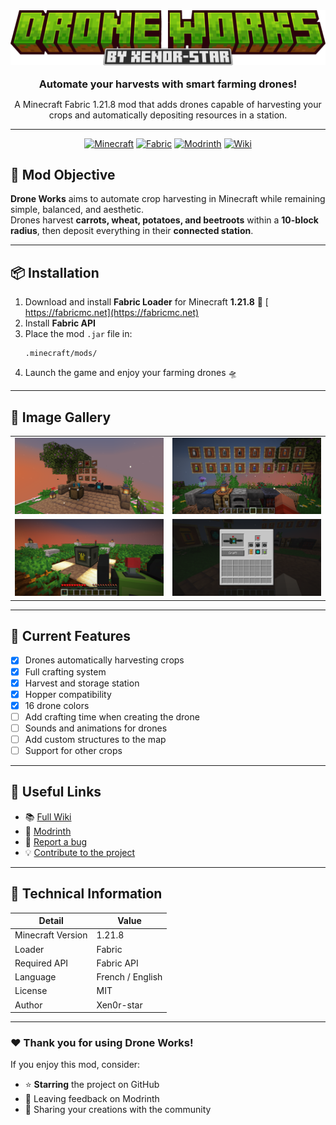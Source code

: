 <div align="center">

<img src="./docs/Logo.png" alt="Drone Works Logo" width="800"/>

<br>
<br>



<h3 style="display: inline;">Automate your harvests with smart farming drones!</h3>
   <p style="max-width: 700px;">A Minecraft Fabric 1.21.8 mod that adds drones capable of harvesting your crops and automatically depositing resources in a station.</p>

 
</div>

---
<div align="center">

[![Minecraft](https://img.shields.io/badge/Minecraft-1.21.8-brightgreen?style=for-the-badge&logo=minecraft)](https://www.minecraft.net)
[![Fabric](https://img.shields.io/badge/Mod%20Loader-Fabric-blue?style=for-the-badge&logo=fabricmc)](https://fabricmc.net)
[![Modrinth](https://img.shields.io/badge/Modrinth-Drone%20Works-00AF5C?style=for-the-badge&logo=modrinth)](https://modrinth.com/mod/drone-works)
[![Wiki](https://img.shields.io/badge/Wiki-Available-blueviolet?style=for-the-badge)](https://github.com/xen0r-star/DroneWorks/wiki)

</div>

## 🌾 Mod Objective

**Drone Works** aims to automate crop harvesting in Minecraft while remaining simple, balanced, and aesthetic.\
Drones harvest **carrots, wheat, potatoes, and beetroots** within a **10-block radius**, then deposit everything in their **connected station**.

---

## 📦 Installation

1. Download and install **Fabric Loader** for Minecraft **1.21.8** 🔗 [ https://fabricmc.net](https://fabricmc.net)
2. Install **Fabric API**
3. Place the mod `.jar` file in:
   ```
   .minecraft/mods/
   ```
4. Launch the game and enjoy your farming drones 🛸

---

## 📸 Image Gallery

<table>
    <tr>
        <td><img src="./docs/Screenshot1.png" alt="Screenshot 1" width="400"/></td>
        <td><img src="./docs/Screenshot2.png" alt="Screenshot 2" width="400"/></td>
    </tr>
    <tr>
        <td><img src="./docs/Screenshot3.png" alt="Screenshot 3" width="400"/></td>
        <td><img src="./docs/Screenshot4.png" alt="Screenshot 4" width="400"/></td>
    </tr>
</table>

---

## 🧠 Current Features

- [x] Drones automatically harvesting crops
- [x] Full crafting system
- [x] Harvest and storage station
- [x] Hopper compatibility
- [x] 16 drone colors
- [ ] Add crafting time when creating the drone
- [ ] Sounds and animations for drones
- [ ] Add custom structures to the map
- [ ] Support for other crops

---

## 💬 Useful Links

- 📚 [Full Wiki](https://github.com/xen0r-star/DroneWorks/wiki)
- 🥱 [Modrinth](https://modrinth.com/mod/drone-works)
- 🐛 [Report a bug](https://github.com/DroneWorks/issues)
- 💡 [Contribute to the project](https://github.com/DroneWorks/pulls)

---

## 🧟 Technical Information

| Detail            | Value              |
| ----------------- | ------------------|
| Minecraft Version | 1.21.8             |
| Loader            | Fabric             |
| Required API      | Fabric API         |
| Language          | French / English   |
| License           | MIT                |
| Author            | Xen0r-star         |

---

### ❤️ Thank you for using **Drone Works**!

If you enjoy this mod, consider:

- ⭐ **Starring** the project on GitHub
- 💬 Leaving feedback on Modrinth
- 🚀 Sharing your creations with the community
